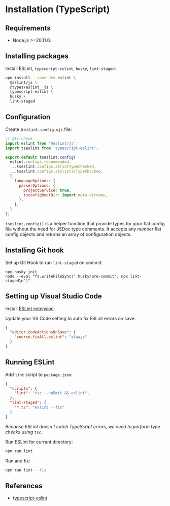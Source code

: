# Installation (TypeScript)

## Requirements
- Node.js >=20.11.0.


## Installing packages

Install ESLint, `typescript-eslint`, `husky`, `lint-staged`:
```bash npm2yarn
npm install --save-dev eslint \
  @eslint/js \
  @types/eslint__js \
  typescript-eslint \
  husky \
  lint-staged
```


## Configuration

Create a `eslint.config.mjs` file:

```js filename="eslint.config.mjs"
// @ts-check
import eslint from '@eslint/js';
import tseslint from 'typescript-eslint';

export default tseslint.config(
  eslint.configs.recommended,
  ...tseslint.configs.strictTypeChecked,
  ...tseslint.configs.stylisticTypeChecked,
  {
    languageOptions: {
      parserOptions: {
        projectService: true,
        tsconfigRootDir: import.meta.dirname,
      },
    },
  }
);
```

`tseslint.config()` is a helper function that provide types for your flat config file without the need for JSDoc type comments. It accepts any number flat config objects and returns an array of configuration objects.


## Installing Git hook

Set up Git Hook to run `lint-staged` on commit:

```shell
npx husky init
node --eval "fs.writeFileSync('.husky/pre-commit','npx lint-staged\n')"
```


## Setting up Visual Studio Code

Install [ESLint extension](https://marketplace.visualstudio.com/items?itemName=dbaeumer.vscode-eslint).

Update your VS Code setting to auto fix ESLint errors on save:
```json filename=".vscode/settings.json"
{
  "editor.codeActionsOnSave": {
    "source.fixAll.eslint": "always"
  }
}
```


## Running ESLint

Add `lint` script to `package.json`:
```json
{
  "scripts": {
    "lint": "tsc --noEmit && eslint",
  },
  "lint-staged": {
    "*.ts": "eslint --fix"
  }
}
```

*Because ESLint doesn't catch TypeScript errors, we need to perform type checks using `tsc`*.

Run ESLint for current directory:
```sh
npm run lint
```

Run and fix:
```sh
npm run lint --fix
```


## References

- [typescript-eslint](https://typescript-eslint.io/getting-started/)
